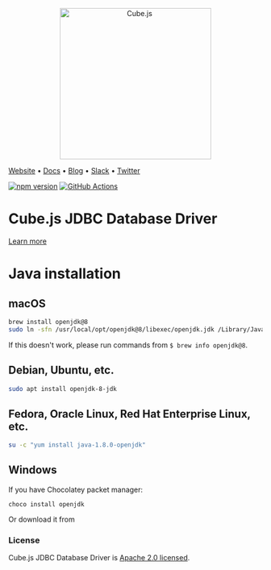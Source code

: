 <p align="center"><a href="https://cube.dev"><img src="https://i.imgur.com/zYHXm4o.png" alt="Cube.js" width="300px"></a></p>

[Website](https://cube.dev) • [Docs](https://cube.dev/docs) • [Blog](https://cube.dev/blog) • [Slack](https://slack.cube.dev) • [Twitter](https://twitter.com/thecubejs)

[![npm version](https://badge.fury.io/js/%40cubejs-backend%2Fserver.svg)](https://badge.fury.io/js/%40cubejs-backend%2Fserver)
[![GitHub Actions](https://github.com/cube-js/cube.js/workflows/Build/badge.svg)](https://github.com/cube-js/cube.js/actions?query=workflow%3ABuild+branch%3Amaster)

# Cube.js JDBC Database Driver

[Learn more](https://github.com/cube-js/cube.js#getting-started)

# Java installation

## macOS

```sh
brew install openjdk@8
sudo ln -sfn /usr/local/opt/openjdk@8/libexec/openjdk.jdk /Library/Java/JavaVirtualMachines/openjdk-8.jdk
```

If this doesn't work, please run commands from `$ brew info openjdk@8`.

## Debian, Ubuntu, etc.

```sh
sudo apt install openjdk-8-jdk
```

## Fedora, Oracle Linux, Red Hat Enterprise Linux, etc.

```sh
su -c "yum install java-1.8.0-openjdk"
```

## Windows

If you have Chocolatey packet manager:

```
choco install openjdk
```

Or download it from 

### License

Cube.js JDBC Database Driver is [Apache 2.0 licensed](./LICENSE).
